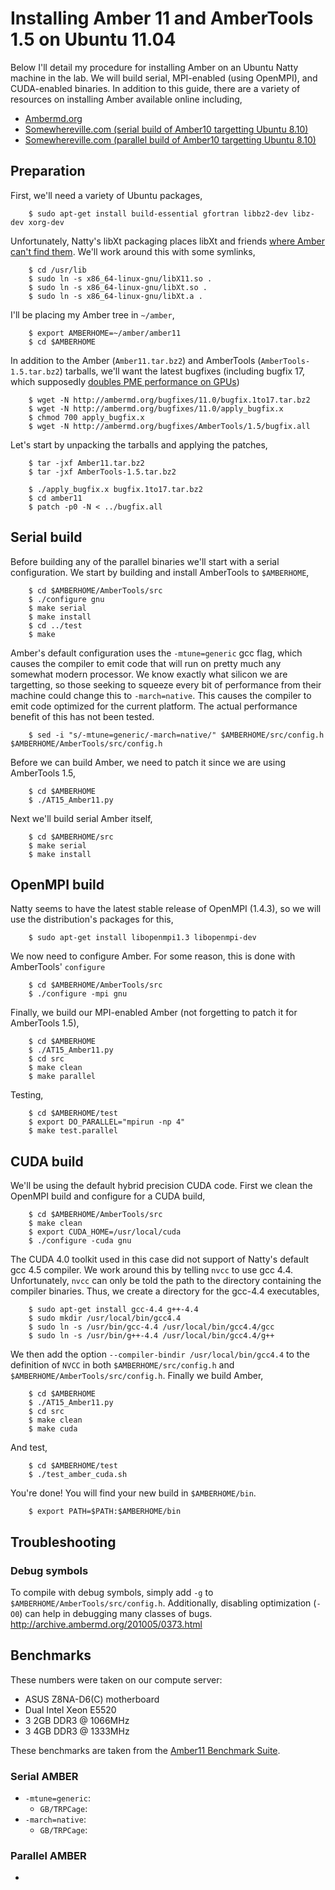 # Installing Amber 11 and AmberTools 1.5 on Ubuntu 11.04

Below I'll detail my procedure for installing Amber on an Ubuntu Natty machine
in the lab. We will build serial, MPI-enabled (using OpenMPI), and CUDA-enabled
binaries. In addition to this guide, there are a variety of resources on
installing Amber available online including,

 * [Ambermd.org](http://ambermd.org/ubuntu.html)
 * [Somewhereville.com (serial build of Amber10 targetting Ubuntu 8.10)](http://www.somewhereville.com/?p=345)
 * [Somewhereville.com (parallel build of Amber10 targetting Ubuntu 8.10)](http://www.somewhereville.com/?p=437)

## Preparation 
First, we'll need a variety of Ubuntu packages,

        $ sudo apt-get install build-essential gfortran libbz2-dev libz-dev xorg-dev

Unfortunately, Natty's libXt packaging places libXt and friends
[where Amber can't find them](http://www.quantumdiaries.org/2011/04/29/new-ubuntu-linux-11-04/).
We'll work around this with some symlinks,

        $ cd /usr/lib
        $ sudo ln -s x86_64-linux-gnu/libX11.so .
        $ sudo ln -s x86_64-linux-gnu/libXt.so .
        $ sudo ln -s x86_64-linux-gnu/libXt.a .

I'll be placing my Amber tree in `~/amber`,

        $ export AMBERHOME=~/amber/amber11
        $ cd $AMBERHOME

In addition to the Amber (`Amber11.tar.bz2`) and AmberTools
(`AmberTools-1.5.tar.bz2`) tarballs, we'll want the latest bugfixes (including
bugfix 17, which supposedly [doubles PME performance on
GPUs](http://ambermd.org/news.html#GPU_v2.2))

        $ wget -N http://ambermd.org/bugfixes/11.0/bugfix.1to17.tar.bz2
        $ wget -N http://ambermd.org/bugfixes/11.0/apply_bugfix.x
        $ chmod 700 apply_bugfix.x
        $ wget -N http://ambermd.org/bugfixes/AmberTools/1.5/bugfix.all

Let's start by unpacking the tarballs and applying the patches,

        $ tar -jxf Amber11.tar.bz2
        $ tar -jxf AmberTools-1.5.tar.bz2

        $ ./apply_bugfix.x bugfix.1to17.tar.bz2
        $ cd amber11
        $ patch -p0 -N < ../bugfix.all

## Serial build
Before building any of the parallel binaries we'll start with a serial
configuration. We start by building and install AmberTools to `$AMBERHOME`,

        $ cd $AMBERHOME/AmberTools/src
        $ ./configure gnu
        $ make serial
        $ make install
        $ cd ../test
        $ make

Amber's default configuration uses the `-mtune=generic` gcc flag, which causes
the compiler to emit code that will run on pretty much any somewhat modern
processor. We know exactly what silicon we are targetting, so those seeking to
squeeze every bit of performance from their machine could change this to
`-march=native`. This causes the compiler to emit code optimized for the
current platform. The actual performance benefit of this has not been tested.

        $ sed -i "s/-mtune=generic/-march=native/" $AMBERHOME/src/config.h $AMBERHOME/AmberTools/src/config.h

Before we can build Amber, we need to patch it since we are using AmberTools 1.5,
        
        $ cd $AMBERHOME
        $ ./AT15_Amber11.py

Next we'll build serial Amber itself,
        
        $ cd $AMBERHOME/src
        $ make serial
        $ make install

## OpenMPI build
Natty seems to have the latest stable release of OpenMPI (1.4.3), so we will
use the distribution's packages for this,

        $ sudo apt-get install libopenmpi1.3 libopenmpi-dev 

We now need to configure Amber. For some reason, this is done with AmberTools' `configure`

        $ cd $AMBERHOME/AmberTools/src
        $ ./configure -mpi gnu

Finally, we build our MPI-enabled Amber (not forgetting to patch it for AmberTools 1.5),

        $ cd $AMBERHOME
        $ ./AT15_Amber11.py
        $ cd src
        $ make clean
        $ make parallel

Testing,

        $ cd $AMBERHOME/test
        $ export DO_PARALLEL="mpirun -np 4"
        $ make test.parallel

## CUDA build
We'll be using the default hybrid precision CUDA code. First we clean the
OpenMPI build and configure for a CUDA build,

        $ cd $AMBERHOME/AmberTools/src
        $ make clean
        $ export CUDA_HOME=/usr/local/cuda
        $ ./configure -cuda gnu

The CUDA 4.0 toolkit used in this case did not support of Natty's default gcc 4.5
compiler. We work around this by telling `nvcc` to use gcc 4.4.
Unfortunately, `nvcc` can only be told the path to the directory containing the
compiler binaries. Thus, we create a directory for the gcc-4.4 executables,

        $ sudo apt-get install gcc-4.4 g++-4.4
        $ sudo mkdir /usr/local/bin/gcc4.4
        $ sudo ln -s /usr/bin/gcc-4.4 /usr/local/bin/gcc4.4/gcc
        $ sudo ln -s /usr/bin/g++-4.4 /usr/local/bin/gcc4.4/g++

We then add the option `--compiler-bindir /usr/local/bin/gcc4.4` to the
definition of `NVCC` in both `$AMBERHOME/src/config.h` and
`$AMBERHOME/AmberTools/src/config.h`. Finally we build Amber,

        $ cd $AMBERHOME
        $ ./AT15_Amber11.py
        $ cd src
        $ make clean
        $ make cuda

And test,
        
        $ cd $AMBERHOME/test
        $ ./test_amber_cuda.sh

You're done! You will find your new build in `$AMBERHOME/bin`.

        $ export PATH=$PATH:$AMBERHOME/bin

## Troubleshooting

### Debug symbols
To compile with debug symbols, simply add `-g` to
`$AMBERHOME/AmberTools/src/config.h`. Additionally, disabling optimization
(`-O0`) can help in debugging many classes of bugs.
<http://archive.ambermd.org/201005/0373.html>

## Benchmarks

These numbers were taken on our compute server:

 * ASUS Z8NA-D6(C) motherboard
 * Dual Intel Xeon E5520
 * 3 2GB DDR3 @ 1066MHz
 * 3 4GB DDR3 @ 1333MHz

These benchmarks are taken from the [Amber11 Benchmark Suite](http://ambermd.org/amber11_bench_files/Amber11_Benchmark_Suite.tar.gz).

### Serial AMBER
 + `-mtune=generic`:
    * `GB/TRPCage`: 
 + `-march=native`:
    * `GB/TRPCage`: 

### Parallel AMBER
 + 
